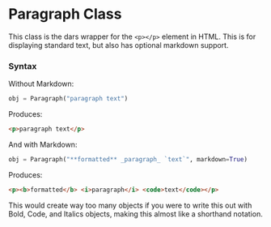 # Paragraph Class

This class is the dars wrapper for the `<p></p>` element in HTML. This is for displaying standard text, but also has optional markdown support.

### Syntax

Without Markdown:

```python
obj = Paragraph("paragraph text")
```

Produces:

```HTML
<p>paragraph text</p>
```

And with Markdown:

```python
obj = Paragraph("**formatted** _paragraph_ `text`", markdown=True)
```

Produces:

```HTML
<p><b>formatted</b> <i>paragraph</i> <code>text</code></p>
```

This would create way too many objects if you were to write this out with Bold, Code, and Italics objects, making this almost like a shorthand notation.
